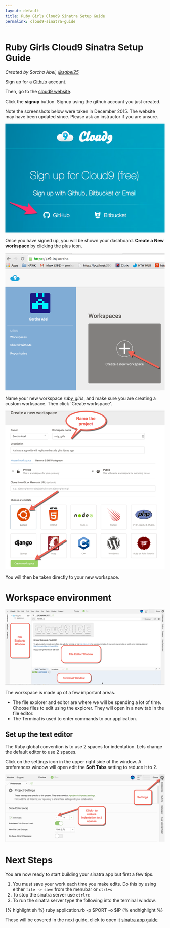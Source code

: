 ```yaml
---
layout: default
title: Ruby Girls Cloud9 Sinatra Setup Guide
permalink: cloud9-sinatra-guide
---
```


# Ruby Girls Cloud9 Sinatra Setup Guide

*Created by Sorcha Abel, [@sabel25](https://twitter.com/sabel25)*

Sign up for a [Github](https://github.com/) account.

Then, go to the [cloud9 website](https://c9.io/).

Click the __signup__ button. Signup using the github account you just created.

Note the screenshots below were taken in December 2015. The website may have been updated since. Please ask an instructor if you are unsure.

<img src="/images/c9/c9-signup-with-github.png">

Once you have signed up, you will be shown your dashboard. __Create a New workspace__ by clicking the plus icon.

<img src="/images/c9_sinatra/c9_new_workspace1.png">

Name your new workspace _ruby_girls_, and make sure you are creating a custom workspace. Then click 'Create workspace'.

<img src="/images/c9_sinatra/c9_create_workspace2.png">

You will then be taken directly to your new workspace.

# Workspace environment

<img src="/images/c9_sinatra/c9_workspace_final.png">

The workspace is made up of a few important areas.

- The file explorer and editor are where we will be spending a lot of time. Choose files to edit using the explorer. They will open in a new tab in the file editor.
- The Terminal is used to enter commands to our application.

## Set up the text editor

The Ruby global convention is to use 2 spaces for indentation. Lets change the default editor to use 2 spaces.

Click on the settings icon in the upper right side of the window. A preferences window will open edit the __Soft Tabs__ setting to reduce it to 2.

<img src="/images/c9_sinatra/c9_settings4.png">

# Next Steps

You are now ready to start building your sinatra app but first a few tips.

1. You must save your work each time you make edits. Do this by using either `file -> save` from the menubar or `ctrl+s`
2. To stop the sinatra server use `ctrl+c`
3. To run the sinatra server type the following into the terminal window.

{% highlight sh %}
ruby application.rb -p $PORT -o $IP
{% endhighlight %}

These will be covered in the next guide, click to open it [sinatra app guide](/sinatra-app-guide)